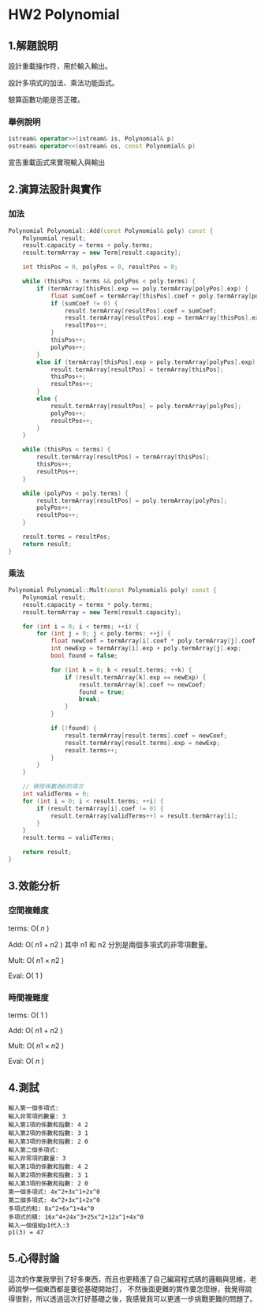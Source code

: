 # HW2 Polynomial

## 1.解題說明

設計重載操作符，用於輸入輸出。

設計多項式的加法、乘法功能函式。

驗算函數功能是否正確。

### 舉例說明
```cpp 
istream& operator>>(istream& is, Polynomial& p)
ostream& operator<<(ostream& os, const Polynomial& p)
```
宣告重載函式來實現輸入與輸出
## 2.演算法設計與實作

### 加法

```cpp
Polynomial Polynomial::Add(const Polynomial& poly) const {
    Polynomial result;
    result.capacity = terms + poly.terms;
    result.termArray = new Term[result.capacity];

    int thisPos = 0, polyPos = 0, resultPos = 0;

    while (thisPos < terms && polyPos < poly.terms) {
        if (termArray[thisPos].exp == poly.termArray[polyPos].exp) {
            float sumCoef = termArray[thisPos].coef + poly.termArray[polyPos].coef;
            if (sumCoef != 0) {
                result.termArray[resultPos].coef = sumCoef;
                result.termArray[resultPos].exp = termArray[thisPos].exp;
                resultPos++;
            }
            thisPos++;
            polyPos++;
        }
        else if (termArray[thisPos].exp > poly.termArray[polyPos].exp) {
            result.termArray[resultPos] = termArray[thisPos];
            thisPos++;
            resultPos++;
        }
        else {
            result.termArray[resultPos] = poly.termArray[polyPos];
            polyPos++;
            resultPos++;
        }
    }

    while (thisPos < terms) {
        result.termArray[resultPos] = termArray[thisPos];
        thisPos++;
        resultPos++;
    }

    while (polyPos < poly.terms) {
        result.termArray[resultPos] = poly.termArray[polyPos];
        polyPos++;
        resultPos++;
    }

    result.terms = resultPos;
    return result;
}
```

### 乘法

```cpp
Polynomial Polynomial::Mult(const Polynomial& poly) const {
    Polynomial result;
    result.capacity = terms * poly.terms;
    result.termArray = new Term[result.capacity];

    for (int i = 0; i < terms; ++i) {
        for (int j = 0; j < poly.terms; ++j) {
            float newCoef = termArray[i].coef * poly.termArray[j].coef;
            int newExp = termArray[i].exp + poly.termArray[j].exp;
            bool found = false;

            for (int k = 0; k < result.terms; ++k) {
                if (result.termArray[k].exp == newExp) {
                    result.termArray[k].coef += newCoef;
                    found = true;
                    break;
                }
            }

            if (!found) {
                result.termArray[result.terms].coef = newCoef;
                result.termArray[result.terms].exp = newExp;
                result.terms++;
            }
        }
    }

    // 移除係數為0的項次
    int validTerms = 0;
    for (int i = 0; i < result.terms; ++i) {
        if (result.termArray[i].coef != 0) {
            result.termArray[validTerms++] = result.termArray[i];
        }
    }
    result.terms = validTerms;

    return result;
}
```

## 3.效能分析

### 空間複雜度

terms: O( $n$ )

Add: O( $n1+n2$ ) 其中 n1 和 n2 分別是兩個多項式的非零項數量。

Mult: O( $n1 \times n2$ )

Eval: O( $1$ )

### 時間複雜度

terms: O( $1$ )

Add: O( $n1+n2$ )

Mult: O( $n1 \times n2$ )

Eval: O( $n$ )
## 4.測試

```
輸入第一個多項式:
輸入非零項的數量: 3
輸入第1項的係數和指數: 4 2
輸入第2項的係數和指數: 3 1
輸入第3項的係數和指數: 2 0
輸入第二個多項式:
輸入非零項的數量: 3
輸入第1項的係數和指數: 4 2
輸入第2項的係數和指數: 3 1
輸入第3項的係數和指數: 2 0
第一個多項式: 4x^2+3x^1+2x^0
第二個多項式: 4x^2+3x^1+2x^0
多項式的和: 8x^2+6x^1+4x^0
多項式的積: 16x^4+24x^3+25x^2+12x^1+4x^0
輸入一個值給p1代入:3
p1(3) = 47
```

## 5.心得討論

這次的作業我學到了好多東西，而且也更精進了自己編寫程式碼的邏輯與思維，老師說學一個東西都是要從基礎開始打，
不然後面更難的實作要怎麼辦，我覺得說得很對，所以透過這次打好基礎之後，我感覺我可以更進一步挑戰更難的問題了。
